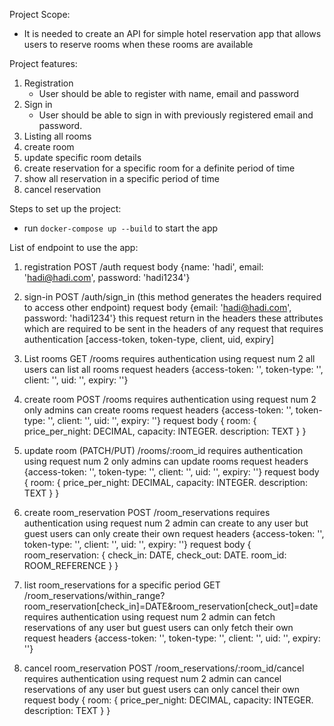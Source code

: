 Project Scope:
  - It is needed to create an API for simple hotel reservation app that allows users to
    reserve rooms when these rooms are available

Project features:
  1. Registration
      - User should be able to register with name, email and password
  2. Sign in
      - User should be able to sign in with previously registered email and password.
  3. Listing all rooms
  4. create room
  5. update specific room details
  6. create reservation for a specific room for a definite period of time
  7. show all reservation in a specific period of time
  8. cancel reservation

Steps to set up the project:
  - run `docker-compose up --build` to start the app

List of endpoint to use the app:
  1. registration  POST /auth
      request body {name: 'hadi', email: 'hadi@hadi.com', password: 'hadi1234'}

  2. sign-in  POST /auth/sign_in (this method generates the headers required to access other endpoint)
      request body {email: 'hadi@hadi.com', password: 'hadi1234'}
      this request return in the headers these attributes which are required to be sent in the headers of any request
      that requires authentication [access-token, token-type, client, uid, expiry]

  3. List rooms GET /rooms requires authentication using request num 2
      all users can list all rooms
      request headers {access-token: '', token-type: '', client: '', uid: '', expiry: ''}

  4. create room POST /rooms requires authentication using request num 2
      only admins can create rooms
      request headers {access-token: '', token-type: '', client: '', uid: '', expiry: ''}
      request body { room: { price_per_night: DECIMAL, capacity: INTEGER. description: TEXT } }

  5. update room (PATCH/PUT) /rooms/:room_id requires authentication using request num 2
      only admins can update rooms
      request headers {access-token: '', token-type: '', client: '', uid: '', expiry: ''}
      request body { room: { price_per_night: DECIMAL, capacity: INTEGER. description: TEXT } }

  6. create room_reservation POST /room_reservations requires authentication using request num 2
      admin can create to any user but guest users can only create their own
      request headers {access-token: '', token-type: '', client: '', uid: '', expiry: ''}
      request body { room_reservation: { check_in: DATE, check_out: DATE. room_id: ROOM_REFERENCE } }

  7. list room_reservations for a specific period GET /room_reservations/within_range?room_reservation[check_in]=DATE&room_reservation[check_out]=date requires authentication using request num 2
      admin can fetch reservations of any user but guest users can only fetch their own
      request headers {access-token: '', token-type: '', client: '', uid: '', expiry: ''}

  8. cancel room_reservation POST /room_reservations/:room_id/cancel requires authentication using request num 2
      admin can cancel reservations of any user but guest users can only cancel their own 
      request body { room: { price_per_night: DECIMAL, capacity: INTEGER. description: TEXT } }
